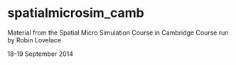 spatialmicrosim_camb
====================

Material from the Spatial Micro Simulation Course in Cambridge
Course run by Robin Lovelace

18-19 September 2014
